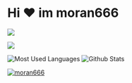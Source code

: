 # Hi ‍❤️‍ im moran666 

<img src="https://readme-typing-svg.herokuapp.com/?lines=Welcome,%20Caller!;Hello%20Github%20World!&font=Roboto" />

<p>
<a href="https://space.bilibili.com/580203163"><img src="https://img.shields.io/static/v1?label=Video&message=Bilibili&color=cyan"/></a>
</p>

![Most Used Languages](https://github-readme-stats.vercel.app/api/top-langs/?username=wangzirui32&theme=dark&layout=compact)
![Github Stats](https://github-readme-stats.vercel.app/api?username=moran666&show_icons=true&theme=dark&count_private=true)


<p align="left">
<a href="https://github.com/ryo-ma/github-profile-trophy">
<img src="https://github-profile-trophy.vercel.app/?username=moran666" alt="moran666" />
</a>
</p>
